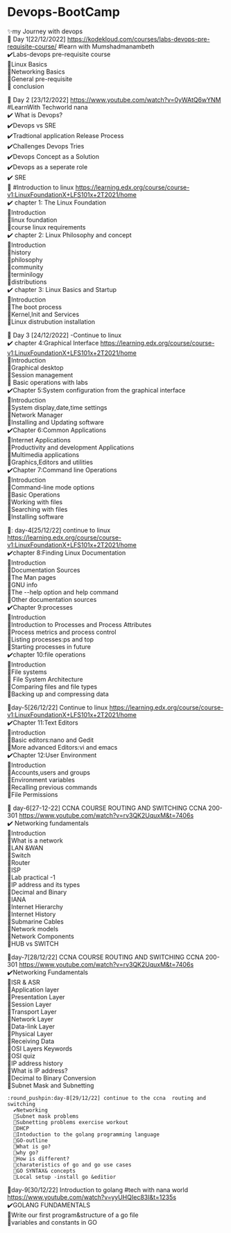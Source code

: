 # Devops-BootCamp
:sparkles:my Journey with devops    
:round_pushpin: Day 1[22/12/2022] https://kodekloud.com/courses/labs-devops-pre-requisite-course/   #learn with Mumshadmanambeth     
:heavy_check_mark:Labs-devops pre-requisite course   
:feet:Linux Basics   
:feet:Networking Basics  
:feet:General pre-requisite  
:feet: conclusion   


:round_pushpin: Day 2 [23/12/2022]   https://www.youtube.com/watch?v=0yWAtQ6wYNM    #LearnWith Techworld nana  
       :heavy_check_mark: What is Devops?      
      :heavy_check_mark:Devops vs SRE    
      :heavy_check_mark:Tradtional application Release Process   
      :heavy_check_mark:Challenges Devops Tries    
      :heavy_check_mark:Devops Concept as a Solution   
      :heavy_check_mark:Devops as a seperate role  
      :heavy_check_mark: SRE       
      🚀 #Introduction to linux    https://learning.edx.org/course/course-v1:LinuxFoundationX+LFS101x+2T2021/home      
       :heavy_check_mark: chapter 1: The Linux Foundation      
            :feet:Introduction    
           :feet:linux foundation    
           :feet:course linux requirements     
           :heavy_check_mark: chapter 2: Linux Philosophy and concept     
           :feet:Introduction     
           :feet:history     
           :feet:philosophy      
           :feet:community     
           :feet:terminilogy    
           :feet:distributions        
           :heavy_check_mark: chapter 3: Linux Basics and Startup     
            :feet:Introduction    
            :feet:The boot process   
            :feet:Kernel,Init and Services    
            :feet:Linux distrubution installation     
            
 :round_pushpin: Day 3 [24/12/2022]    -Continue to linux                 
             :heavy_check_mark: chapter 4:Graphical Interface       https://learning.edx.org/course/course-v1:LinuxFoundationX+LFS101x+2T2021/home      
              :feet:Introduction          
              :feet:Graphical desktop     
               :feet:Session management     
               :feet: Basic operations with labs     
               ✔️Chapter 5:System configuration from the graphical interface    
               🐾Introduction    
               🐾System display,date,time settings   
               🐾Network Manager   
               🐾Installing and Updating software        
               :heavy_check_mark:Chapter 6:Common Applications  
               :feet:Internet Applications    
               :feet:Productivity and development Applications   
               :feet:Multimedia applications   
               :feet:Graphics,Editors and utilities     
               ✔️Chapter 7:Command line Operations   
               🐾Introduction     
               🐾Command-line mode options   
               🐾Basic Operations    
               🐾Working with files   
               🐾Searching with files     
               🐾Installing software 
 
 📍: day-4[25/12/22] continue to linux       https://learning.edx.org/course/course-v1:LinuxFoundationX+LFS101x+2T2021/home   
               :heavy_check_mark:chapter 8:Finding Linux Documentation      
               :feet:Introduction      
               :feet:Documentation Sources   
               :feet:The Man pages    
               :feet:GNU info   
               :feet:The --help option and help command   
               :feet:Other documentation sources   
               :heavy_check_mark:Chapter 9:processes    
               :feet:Introduction   
               :feet:Introduction to Processes and Process Attributes   
               :feet:Process metrics and process control    
               :feet:Listing processes:ps and top   
               :feet:Starting processes in future    
               :heavy_check_mark:chapter 10:file operations   
               :feet:Introduction   
               :feet:File systems   
               :feet: File System Architecture    
               :feet:Comparing files and file types   
               :feet:Backing up and compressing data  
               
📍day-5[26/12/22] Continue to  linux   https://learning.edx.org/course/course-v1:LinuxFoundationX+LFS101x+2T2021/home       
               ✔️Chapter 11:Text Editors      
               🐾introduction    
               🐾Basic editors:nano and Gedit     
               🐾More advanced Editors:vi and emacs  
               ✔️Chapter 12:User Environment  
               🐾Introduction  
               🐾Accounts,users and groups   
               🐾Environment variables  
               🐾Recalling previous commands   
               🐾File Permissions     
               
               
   :round_pushpin: day-6[27-12-22] CCNA COURSE ROUTING AND SWITCHING CCNA 200-301    https://www.youtube.com/watch?v=rv3QK2UquxM&t=7406s       
      :heavy_check_mark: Networking fundamentals   
      🐾Introduction    
      🐾What is a network   
      🐾LAN &WAN   
      🐾Switch   
      🐾Router  
      🐾ISP  
      🐾Lab practical -1  
      🐾IP address and its types  
      🐾Decimal and Binary  
      🐾IANA  
      🐾Internet Hierarchy  
      🐾Internet History  
      🐾Submarine Cables  
      🐾Network models  
      🐾Network Components  
      🐾HUB vs SWITCH        
      
 📍day-7[28/12/22] CCNA COURSE ROUTING AND SWITCHING CCNA 200-301    https://www.youtube.com/watch?v=rv3QK2UquxM&t=7406s    
      ✔️Networking Fundamentals  
      🐾ISR & ASR  
      🐾Application layer   
      🐾Presentation Layer  
      🐾Session Layer  
      🐾Transport Layer   
      🐾Network Layer  
      🐾Data-link Layer  
      🐾Physical Layer   
      🐾Receiving Data  
      🐾OSI Layers Keywords  
      🐾OSI quiz  
      🐾IP address history  
      🐾What is IP address?  
      🐾Decimal to Binary Conversion  
      🐾Subnet Mask and Subnetting   
      
    :round_pushpin:day-8[29/12/22] continue to the ccna  routing and switching  
      ✔️Networking   
      🐾Subnet mask problems  
      🐾Subnetting problems exercise workout  
      🐾DHCP  
      🚀Intoduction to the golang programming language  
      🐾GO-outline
      🐾What is go?
      🐾why go?  
      🐾How is different?  
      🐾charateristics of go and go use cases  
      🐾GO SYNTAX& concepts  
      🐾Local setup -install go &editior 
      
  📍day-9[30/12/22] Introduction to golang  #tech with nana world      https://www.youtube.com/watch?v=yyUHQIec83I&t=1235s    
  ✔️GOLANG FUNDAMENTALS  
      🐾Write our first program&structure of a go file   
      🐾variables and constants in GO  
      
      
      
      
      
      
      
      
      

      
      
               
               
               
               
               
            
            
           
